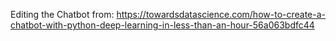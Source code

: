 Editing the Chatbot from: https://towardsdatascience.com/how-to-create-a-chatbot-with-python-deep-learning-in-less-than-an-hour-56a063bdfc44
